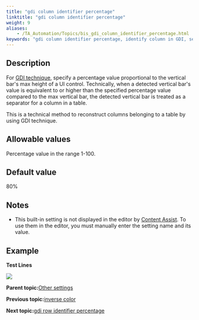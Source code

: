 ```yaml
--- 
title: "gdi column identifier percentage"
linktitle: "gdi column identifier percentage"
weight: 9
aliases: 
    - /TA_Automation/Topics/bis_gdi_column_identifier_percentage.html
keywords: "gdi column identifier percentage, identify column in GDI, set maximum height of vertical bar to be treated as separator for table column, column identification in GDI using GDI technique"
---
```


## Description

For [GDI technique](aut_text_recognition_techniques.html), specify a percentage value proportional to the vertical bar's max height of a UI control. Technically, when a detected vertical bar's value is equivalent to or higher than the specified percentage value compared to the max vertical bar, the detected vertical bar is treated as a separator for a column in a table.

This is a technical method to reconstruct columns belonging to a table by using GDI technique.

## Allowable values

Percentage value in the range 1-100.

## Default value

80%

## Notes

-   This built-in setting is not displayed in the editor by [Content Assist](/TA_Help/Topics/ug_content_assist.html). To use them in the editor, you must manually enter the setting name and its value.

## Example

**Test Lines**

![](/images//Images/bis_gdi_gdi_column_identifier_percentage_pgm.png)

**Parent topic:**[Other settings](/TA_Automation/Topics/bis_other.html)

**Previous topic:**[inverse color](/TA_Automation/Topics/bis_inverse_color.html)

**Next topic:**[gdi row identifier percentage](/TA_Automation/Topics/bis_gdi_row_identifier_percentage.html)

